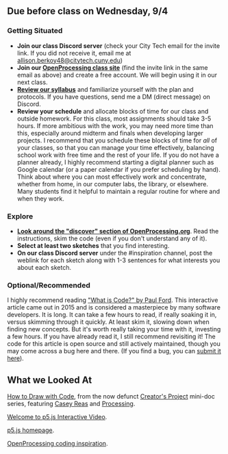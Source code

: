 

## Due before class on Wednesday, 9/4

### **Getting Situated** 
* **Join our class Discord server** (check your City Tech email for the invite link. If you did not receive it, email me at allison.berkoy48@citytech.cuny.edu)       
* **Join our [OpenProcessing class site](https://openprocessing.org/join)** (find the invite link in the same email as above) and create a free account. We will begin using it in our next class.    
* **[Review our syllabus](https://github.com/entertainmenttechnology/Berkoy-MTEC1201-Fall2024/wiki/Syllabus)** and familiarize yourself with the plan and protocols. If you have questions, send me a DM (direct message) on Discord.  
* **Review your schedule** and allocate blocks of time for our class and outside homework. For this class, most assignments should take 3-5 hours. If more ambitious with the work, you may need more time than this, especially around midterm and finals when developing larger projects. I recommend that you schedule these blocks of time for _all_ of your classes, so that you can manage your time effectively, balancing school work with free time and the rest of your life. If you do not have a planner already, I highly recommend starting a digital planner such as Google calendar (or a paper calendar if you prefer scheduling by hand). Think about where you can most effectively work and concentrate, whether from home, in our computer labs, the library, or elsewhere. Many students find it helpful to maintain a regular routine for where and when they work.  

### **Explore**   
* **[Look around the "discover" section of OpenProcessing.org](https://openprocessing.org/discover/#/trending)**. Read the instructions, skim the code (even if you don't understand any of it).
* **Select at least two sketches** that you find interesting.   
* **On our class Discord server** under the #inspiration channel, post the weblink for each sketch along with 1-3 sentences for what interests you about each sketch.

### **Optional/Recommended**  
I highly recommend reading ["What is Code?" by Paul Ford](https://www.bloomberg.com/graphics/2015-paul-ford-what-is-code). This interactive article came out in 2015 and is considered a masterpiece by many software developers. It is long. It can take a few hours to read, if really soaking it in, versus skimming through it quickly. At least skim it, slowing down when finding new concepts. But it's worth really taking your time with it, investing a few hours. If you have already read it, I still recommend revisiting it! The code for this article is open source and still actively maintained, though you may come across a bug here and there. (If you find a bug, you can [submit it here](https://github.com/BloombergGraphics/whatiscode)). 

## What we Looked At  
[How to Draw with Code](https://www.youtube.com/watch?v=_8DMEHxOLQE), from the now defunct [Creator's Project](https://www.vice.com/en/topic/the-creators-project) mini-doc series, featuring [Casey Reas](https://reas.com/) and [Processing](https://processing.org/).       
  
[Welcome to p5.js Interactive Video](https://hello.p5js.org/).  
  
[p5.js homepage](https://p5js.org/).  
  
[OpenProcessing coding inspiration](https://openprocessing.org/discover/#/trending).